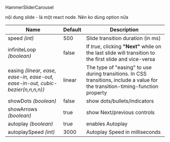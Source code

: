 HammerSliderCarousel



nội dung slide - là một react node. Nên ko dùng option nữa

| Name | Default | Description |
| ------ | ------ | ------ |
| speed _(int)_| 500 | Slide transition duration (in ms) |
| infiniteLoop _(boolean)_| false | If _true_, clicking **"Next"** while on the last slide will transition to the first slide and vice-versa |
| easing _(linear, ease, ease-in, ease-out, ease-in-out, cubic-bezier(n,n,n,n))_| linear | 	The type of "easing" to use during transitions. In CSS transitions, include a value for the transition-timing-function property |
| showDots _(boolean)_| false | show dots/bullets/indicators |
| showArrows _(boolean)_| true | show Next/previous controls |
| autoplay _(boolean)_| true | enables Autoplay |
| autoplaySpeed _(int)_| 3000 | Autoplay Speed in milliseconds |
